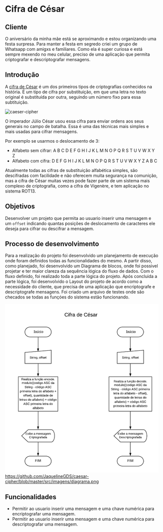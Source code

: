 # Cifra de César

## Cliente

O aniversário da minha mãe está se aproximando e estou organizando uma festa
surpresa. Para manter a festa em segredo criei um grupo de Whatsapp com
amigxs e familiares. Como ela é super curiosa e está sempre mexendo no meu celular,
preciso de uma aplicação que permita criptografar e descriptografar mensagens. 


## Introdução

A [cifra de César](https://pt.wikipedia.org/wiki/Cifra_de_C%C3%A9sar) é um dos
primeiros tipos de criptografias conhecidos na história. É um tipo de cifra por
substituição, em que uma letra no texto original é substituída por outra,
seguindo um número fixo para essa subtituição.

![caeser-cipher](https://upload.wikimedia.org/wikipedia/commons/thumb/2/2b/Caesar3.svg/2000px-Caesar3.svg.png)

O imperador Júlio César usou essa cifra para enviar ordens aos seus generais no
campo de batalha. Essa é uma das técnicas mais simples e mais usadas para
cifrar mensagens.

Por exemplo se usarmos o deslocamento de 3:

* Alfabeto sem cifrar: A B C D E F G H I J K L M N O P Q R S T U V W X Y Z
* Alfabeto com cifra:  D E F G H I J K L M N O P Q R S T U V W X Y Z A B C

Atualmente todas as cifras de substituição alfabética simples, são descifradas
com facilidade e não oferecem muita segurança na comunição, mas a cifra de
César muitas vezes pode fazer parte de um sistema mais complexo de
criptografia, como a cifra de Vigenère, e tem aplicação no sistema ROT13.

## Objetivos

Desenvolver um projeto que permita ao usuario inserir uma mensagem e um `offset`
indicando quantas posições de deslocamento de caracteres ele deseja para cifrar 
ou descifrar a mensagem.
  

## Processo de desenvolvimento

Para a realização do projeto foi desenvolvido um planejamento de execução onde foram definidos 
todas as funcionalidades do mesmo. A partir disso, como planejado, foi desenvolvido um Diagrama de blocos,
onde foi possivel projetar e ter maior clareza da sequência lógica  do fluxo de dados. Com o fluxo definido,
foi realizado toda a parte lógica do projeto. Após concluida a parte lógica,  foi desenvolvido o Layout do projeto
de acordo como a necessidade do cliente, que precisa de uma aplicação que encriptografe e descriptografe mensagens. 
Foi criado um arquivo de testes onde são checados se todas as funçóes do sistema estão funcionando.


![diagrama](https://github.com/JaquelineGDS/caesar-cipher/blob/master/src/imagens/diagrama.png)
https://github.com/JaquelineGDS/caesar-cipher/blob/master/src/imagens/diagrama.png

## Funcionalidades 

- Permitir ao usuario inserir uma mensagem e uma chave numérica para encriptografar uma mensagem.
- Permitir ao usuario inserir uma mensagem e uma chave numérica para descriptografar uma mensagem.



